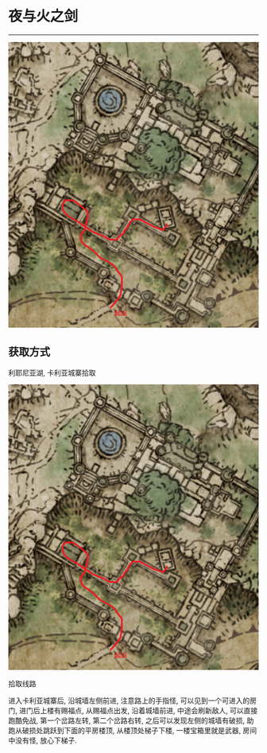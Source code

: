 # 夜与火之剑

---

![夜与火之剑](../images/夜与火之剑.png)

## 获取方式

利耶尼亚湖, 卡利亚城寨拾取

![](../images/夜与火之剑.png)

拾取线路

进入卡利亚城寨后, 沿城墙左侧前进, 注意路上的手指怪, 可以见到一个可进入的房门, 进门后上楼有赐福点, 从赐福点出发, 沿着城墙前进, 中途会刷新敌人, 可以直接跑酷免战, 第一个岔路左转, 第二个岔路右转, 之后可以发现左侧的城墙有破损, 助跑从破损处跳跃到下面的平房楼顶, 从楼顶处梯子下楼, 一楼宝箱里就是武器, 房间中没有怪, 放心下梯子.